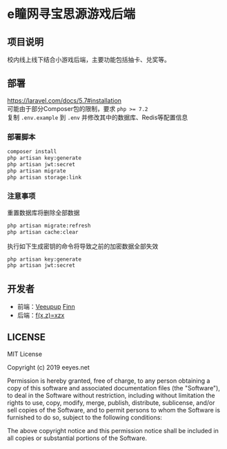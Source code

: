 # e瞳网寻宝思源游戏后端
## 项目说明
校内线上线下结合小游戏后端，主要功能包括抽卡、兑奖等。  
## 部署  
<https://laravel.com/docs/5.7#installation>  
可能由于部分Composer包的限制，要求 `php >= 7.2`  
复制 `.env.example` 到 `.env` 并修改其中的数据库、Redis等配置信息  
### 部署脚本
```bash
composer install
php artisan key:generate
php artisan jwt:secret
php artisan migrate
php artisan storage:link
```
### 注意事项
重置数据库将删除全部数据  
```bash
php artisan migrate:refresh
php artisan cache:clear
```

执行如下生成密钥的命令将导致之前的加密数据全部失效 
```bash
php artisan key:generate
php artisan jwt:secret
```
## 开发者
* 前端：[Veeupup](https://github.com/Veeupup) [Finn](https://github.com/finntenzor)
* 后端：[f(x,z)=xzx](https://github.com/Xuzhixuan)
## LICENSE
MIT License  

Copyright (c) 2019 eeyes.net  

Permission is hereby granted, free of charge, to any person obtaining a copy
of this software and associated documentation files (the "Software"), to deal
in the Software without restriction, including without limitation the rights
to use, copy, modify, merge, publish, distribute, sublicense, and/or sell
copies of the Software, and to permit persons to whom the Software is
furnished to do so, subject to the following conditions:  

The above copyright notice and this permission notice shall be included in all
copies or substantial portions of the Software.